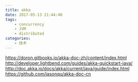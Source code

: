 ```yaml
---
title: akka
date: 2017-05-13 21:44:40
tags:
    - concurrency
    - JVM
    - distributed
categories:
    - 技术
---
```

https://doron.gitbooks.io/akka-doc-zh/content/index.html
http://developer.lightbend.com/guides/akka-quickstart-java/
http://doc.akka.io/docs/akka/current/java/guide/index.html
https://github.com/jasonqu/akka-doc-cn
